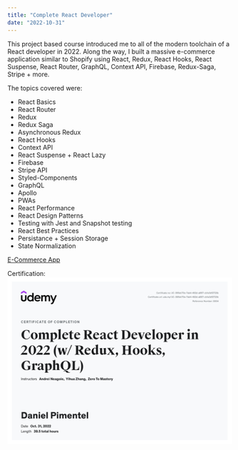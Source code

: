 ```yaml
---
title: "Complete React Developer"
date: "2022-10-31"
---
```


This project based course introduced me to all of the modern toolchain of a React developer in 2022. Along the way, I built a massive e-commerce application similar to Shopify using React, Redux, React Hooks, React Suspense, React Router, GraphQL, Context API, Firebase, Redux-Saga, Stripe + more.

The topics covered were:

- React Basics
- React Router
- Redux
- Redux Saga
- Asynchronous Redux
- React Hooks
- Context API
- React Suspense + React Lazy
- Firebase
- Stripe API
- Styled-Components
- GraphQL
- Apollo
- PWAs
- React Performance
- React Design Patterns
- Testing with Jest and Snapshot testing
- React Best Practices
- Persistance + Session Storage
- State Normalization

[E-Commerce App](https://crown-clothing-by-daniel.netlify.app/)

Certification:
![React Developer Course Certification](../images/udemy-react-certificate.jpg "React Certification")
